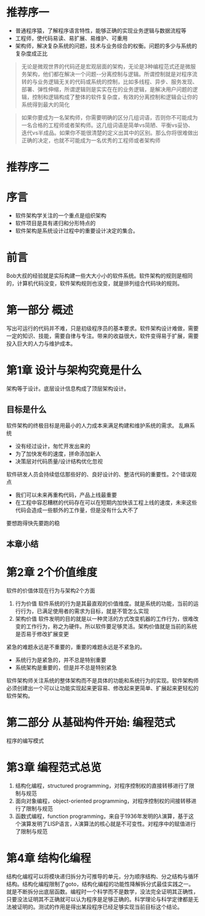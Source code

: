 # 推荐序一
- 普通程序猿，了解程序语言特性，能够正确的实现业务逻辑与数据流程等
- 工程师，使代码易读、易扩展、易维护、可重用
- 架构师，解决复杂系统的问题，技术与业务综合的权衡。问题的多少与系统的复杂度成正比

>无论是微观世界的代码还是宏观层面的架构，无论是3种编程范式还是微服务架构，他们都在解决一个问题--分离控制与逻辑。所谓控制就是对程序流转的与业务逻辑无关的代码或系统的控制，比如多线程、异步、服务发现、部署、弹性伸缩，所谓逻辑则是实实在在的业务逻辑，是解决用户问题的逻辑，控制和逻辑构成了整体的软件复杂度，有效的分离控制和逻辑会让你的系统得到最大的简化

>如果你要成为一名架构师，你需要明确的区分几组词语，否则你不可能成为一名合格的工程师或者架构师。这几组词语是简单vs简陋、平衡vs妥协、迭代vs半成品。如果你不能很清楚的定义出其中的区别。那么你将很难做出正确的决定，也就不可能成为一名优秀的工程师或者架构师

# 推荐序二
# 序言
- 软件架构学关注的一个重点是组织架构
- 软件项目是具有递归和分形特点的
- 软件架构是系统设计过程中的重要设计决定的集合。
# 前言
Bob大叔的经验就是实际构建一些大大小小的软件系统。软件架构的规则是相同的，计算机代码没变，软件架构规则也没变，就是排列组合代码块的规则。

# 第一部分 概述
写出可运行的代码并不难，只是初级程序员的基本要求。软件架构设计难做，需要一定的知识、技能，需要自律与专注。带来的收益很大，软件变得易于扩展，需要投入巨大的人力与维护成本。
# 第1章 设计与架构究竟是什么
架构等于设计。底层设计信息构成了顶层架构设计。
## 目标是什么
软件架构的终极目标是用最小的人力成本来满足构建和维护系统的需求。
乱麻系统
- 没有经过设计，匆忙开发出来的
- 为了加快发布的速度，拼命添加新人
- 决策层对代码质量/设计结构优化忽视

软件研发人员会持续低估那些好的、良好设计的、整洁代码的重要性。2个错误观点
- 我们可以未来再重构代码，产品上线最重要
- 在工程中容忍糟糕的代码存在可以在短期内加快该工程上线的速度，未来这些代码会造成一些额外的工作量，但是没有什么大不了

要想跑得快先要跑的稳
## 本章小结
# 第2章 2个价值维度
软件的价值体现在行为与架构2个方面
1. 行为价值
软件系统的行为是其最直观的价值维度。就是系统的功能，当前的运行行为，已满足使用者的需求为目标，就是不管怎么实现
2. 架构价值
软件发明的目的就是以一种灵活的方式改变机器的工作行为，很难改变的工作行为，称之为硬件。所以软件要足够灵活。架构价值就是当前的系统是否易于修改扩展变更

紧急的难题永远是不重要的，重要的难题永远是不紧急的。
- 系统行为是紧急的，并不总是特别重要
- 系统架构是重要的，但是并不总是特别紧急

软件架构师关注系统的整体架构而不是具体的功能和系统行为的实现。软件架构师必须创建出一个可以让功能实现起来更容易、修改起来更简单、扩展起来更轻松的软件架构。

# 第二部分 从基础构件开始: 编程范式
程序的编写模式
# 第3章 编程范式总览
1. 结构化编程，structured programming，对程序控制权的直接转移进行了限制与规范
2. 面向对象编程，object-oriented programming，对程序控制权的间接转移进行了限制与规范
3. 函数式编程，function programming，来自于1936年发明的$\lambda$演算，基于这个演算发明了LISP语言，$\lambda$演算法的核心就是不可变性。对程序中的赋值进行了限制与规范

# 第4章 结构化编程
结构化编程可以将模块递归拆分为可推导的单元，分为顺序结构、分之结构与循环结构。结构化编程限制了goto，结构化编程的功能性降解拆分式最佳实践之一。就是不断拆分出底层函数。编程时一个科学而不是数学，没法完全证明其正确性，只要没法证明其不正确就可以认为程序是足够正确的。科学理论与科学定律都是无法被证明的。测试的作用是得出某段程序已经足够实现当前目标这个结论。



